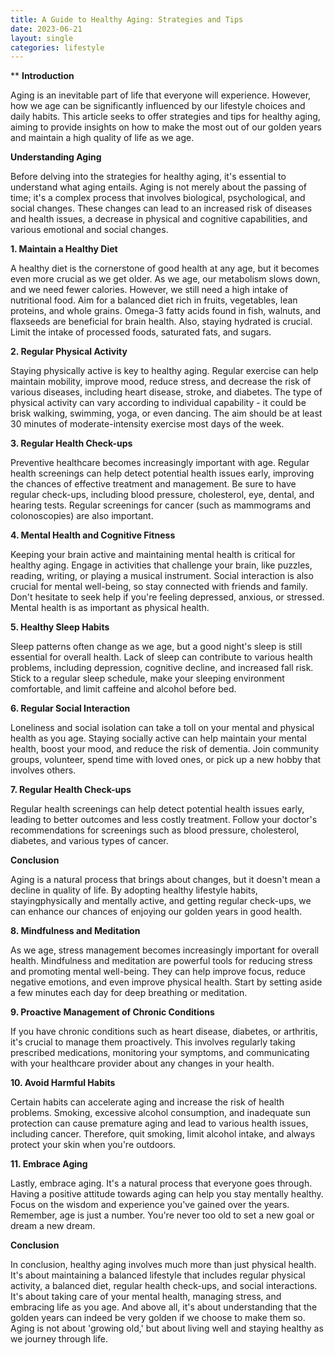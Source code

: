 ```yaml
---
title: A Guide to Healthy Aging: Strategies and Tips
date: 2023-06-21
layout: single
categories: lifestyle
---
```

**
**Introduction**

Aging is an inevitable part of life that everyone will experience. However, how we age can be significantly influenced by our lifestyle choices and daily habits. This article seeks to offer strategies and tips for healthy aging, aiming to provide insights on how to make the most out of our golden years and maintain a high quality of life as we age.

**Understanding Aging**

Before delving into the strategies for healthy aging, it's essential to understand what aging entails. Aging is not merely about the passing of time; it's a complex process that involves biological, psychological, and social changes. These changes can lead to an increased risk of diseases and health issues, a decrease in physical and cognitive capabilities, and various emotional and social changes.

**1. Maintain a Healthy Diet**

A healthy diet is the cornerstone of good health at any age, but it becomes even more crucial as we get older. As we age, our metabolism slows down, and we need fewer calories. However, we still need a high intake of nutritional food. Aim for a balanced diet rich in fruits, vegetables, lean proteins, and whole grains. Omega-3 fatty acids found in fish, walnuts, and flaxseeds are beneficial for brain health. Also, staying hydrated is crucial. Limit the intake of processed foods, saturated fats, and sugars.

**2. Regular Physical Activity**

Staying physically active is key to healthy aging. Regular exercise can help maintain mobility, improve mood, reduce stress, and decrease the risk of various diseases, including heart disease, stroke, and diabetes. The type of physical activity can vary according to individual capability - it could be brisk walking, swimming, yoga, or even dancing. The aim should be at least 30 minutes of moderate-intensity exercise most days of the week.

**3. Regular Health Check-ups**

Preventive healthcare becomes increasingly important with age. Regular health screenings can help detect potential health issues early, improving the chances of effective treatment and management. Be sure to have regular check-ups, including blood pressure, cholesterol, eye, dental, and hearing tests. Regular screenings for cancer (such as mammograms and colonoscopies) are also important.

**4. Mental Health and Cognitive Fitness**

Keeping your brain active and maintaining mental health is critical for healthy aging. Engage in activities that challenge your brain, like puzzles, reading, writing, or playing a musical instrument. Social interaction is also crucial for mental well-being, so stay connected with friends and family. Don't hesitate to seek help if you're feeling depressed, anxious, or stressed. Mental health is as important as physical health.

**5. Healthy Sleep Habits**

Sleep patterns often change as we age, but a good night's sleep is still essential for overall health. Lack of sleep can contribute to various health problems, including depression, cognitive decline, and increased fall risk. Stick to a regular sleep schedule, make your sleeping environment comfortable, and limit caffeine and alcohol before bed.

**6. Regular Social Interaction**

Loneliness and social isolation can take a toll on your mental and physical health as you age. Staying socially active can help maintain your mental health, boost your mood, and reduce the risk of dementia. Join community groups, volunteer, spend time with loved ones, or pick up a new hobby that involves others.

**7. Regular Health Check-ups**

Regular health screenings can help detect potential health issues early, leading to better outcomes and less costly treatment. Follow your doctor's recommendations for screenings such as blood pressure, cholesterol, diabetes, and various types of cancer.

**Conclusion**

Aging is a natural process that brings about changes, but it doesn't mean a decline in quality of life. By adopting healthy lifestyle habits, stayingphysically and mentally active, and getting regular check-ups, we can enhance our chances of enjoying our golden years in good health.

**8. Mindfulness and Meditation**

As we age, stress management becomes increasingly important for overall health. Mindfulness and meditation are powerful tools for reducing stress and promoting mental well-being. They can help improve focus, reduce negative emotions, and even improve physical health. Start by setting aside a few minutes each day for deep breathing or meditation.

**9. Proactive Management of Chronic Conditions**

If you have chronic conditions such as heart disease, diabetes, or arthritis, it's crucial to manage them proactively. This involves regularly taking prescribed medications, monitoring your symptoms, and communicating with your healthcare provider about any changes in your health.

**10. Avoid Harmful Habits**

Certain habits can accelerate aging and increase the risk of health problems. Smoking, excessive alcohol consumption, and inadequate sun protection can cause premature aging and lead to various health issues, including cancer. Therefore, quit smoking, limit alcohol intake, and always protect your skin when you're outdoors.

**11. Embrace Aging**

Lastly, embrace aging. It's a natural process that everyone goes through. Having a positive attitude towards aging can help you stay mentally healthy. Focus on the wisdom and experience you've gained over the years. Remember, age is just a number. You're never too old to set a new goal or dream a new dream.

**Conclusion**

In conclusion, healthy aging involves much more than just physical health. It's about maintaining a balanced lifestyle that includes regular physical activity, a balanced diet, regular health check-ups, and social interactions. It's about taking care of your mental health, managing stress, and embracing life as you age. And above all, it's about understanding that the golden years can indeed be very golden if we choose to make them so. Aging is not about 'growing old,' but about living well and staying healthy as we journey through life.